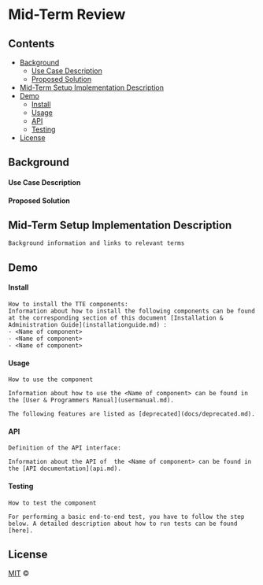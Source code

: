 # Mid-Term Review

## Contents

-   [Background](#background)
    -   [Use Case Description](#use-case-description)
    -   [Proposed Solution](#proposed-solution)
-   [Mid-Term Setup Implementation Description](#mid-term-setup-implementation-description)
-   [Demo](#demo)
    -   [Install](#install)
    -   [Usage](#usage)
    -   [API](#api)
    -   [Testing](#testing)
-   [License](#license)

## Background

#### Use Case Description

#### Proposed Solution

## Mid-Term Setup Implementation Description 
```
Background information and links to relevant terms
```
## Demo
#### Install

```
How to install the TTE components:
Information about how to install the following components can be found at the corresponding section of this document [Installation & Administration Guide](installationguide.md) :
- <Name of component>
- <Name of component>
- <Name of component>
```

#### Usage

```
How to use the component

Information about how to use the <Name of component> can be found in the [User & Programmers Manual](usermanual.md).

The following features are listed as [deprecated](docs/deprecated.md).
```

#### API

```
Definition of the API interface:

Information about the API of  the <Name of component> can be found in the [API documentation](api.md).

```

#### Testing

```
How to test the component

For performing a basic end-to-end test, you have to follow the step below. A detailed description about how to run tests can be found [here].
```



## License

[MIT](LICENSE) © <TTE>
